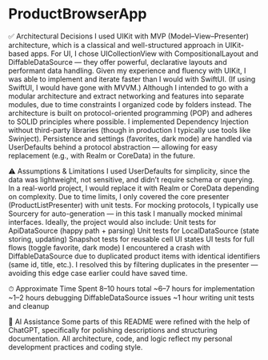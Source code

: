 # ProductBrowserApp

✅ Architectural Decisions
I used UIKit with MVP (Model–View–Presenter) architecture, which is a classical and well-structured approach in UIKit-based apps.
For UI, I chose UICollectionView with CompositionalLayout and DiffableDataSource — they offer powerful, declarative layouts and performant data handling.
Given my experience and fluency with UIKit, I was able to implement and iterate faster than I would with SwiftUI.
(If using SwiftUI, I would have gone with MVVM.)
Although I intended to go with a modular architecture and extract networking and features into separate modules, due to time constraints I organized code by folders instead.
The architecture is built on protocol-oriented programming (POP) and adheres to SOLID principles where possible.
I implemented Dependency Injection without third-party libraries (though in production I typically use tools like Swinject).
Persistence and settings (favorites, dark mode) are handled via UserDefaults behind a protocol abstraction — allowing for easy replacement (e.g., with Realm or CoreData) in the future.

⚠️ Assumptions & Limitations
I used UserDefaults for simplicity, since the data was lightweight, not sensitive, and didn’t require schema or querying.
In a real-world project, I would replace it with Realm or CoreData depending on complexity.
Due to time limits, I only covered the core presenter (ProductListPresenter) with unit tests.
For mocking protocols, I typically use Sourcery for auto-generation — in this task I manually mocked minimal interfaces.
Ideally, the project would also include:
Unit tests for ApiDataSource (happy path + parsing)
Unit tests for LocalDataSource (state storing, updating)
Snapshot tests for reusable cell UI states
UI tests for full flows (toggle favorite, dark mode)
I encountered a crash with DiffableDataSource due to duplicated product items with identical identifiers (same id, title, etc.). I resolved this by filtering duplicates in the presenter — avoiding this edge case earlier could have saved time.

⏱ Approximate Time Spent
8–10 hours total
~6–7 hours for implementation
~1–2 hours debugging DiffableDataSource issues
~1 hour writing unit tests and cleanup

🤖 AI Assistance
Some parts of this README were refined with the help of ChatGPT, specifically for polishing descriptions and structuring documentation.
All architecture, code, and logic reflect my personal development practices and coding style.


